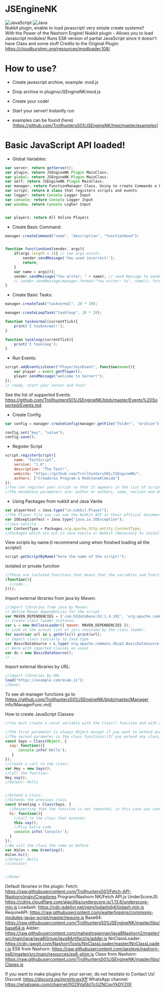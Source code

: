 # JSEngineNK
![JavaScript](https://img.shields.io/badge/JAVASCRIPT-grey?logo=Javascript) ![Java](https://img.shields.io/badge/java-%23ED8B00.svg?style=for-the-badge&logo=openjdk&logoColor=white) <br/>
Nukkit plugin, enable to load javascript! very simple create systems!!<br/>
With the Power of the Nashorn Engine!
Nukkit plugin - Allows you to load Javascript modules!
Runs ES6 version of partial JavaScript since it doesn't have Class and some stuff
Credits to the Original Plugin: https://cloudburstmc.org/resources/modloader.108/
# How to use?
- Create javascript archive, example: mod.js
- Drop archive in plugins/JSEngineNK/mod.js
- Create your code!
- Start your server! Instantly run

- examples can be found (here) [https://github.com/Trollhunters501/JSEngineNK/tree/master/examples]

# Basic JavaScript API loaded!
- Global Variables:
```javascript
var server; return getServer();
var plugin; return JSEngineNK Plugin MainClass;
var global; return JSEngineNK Plugin MainClass;
var self; return JSEngineNK Plugin MainClass;
var manager; return FunctionManager Class, Using to create Commands e Loops
var script; return A class that registers scripts and events
var logger; return Console Logger Input
var console; return Console Logger Input
var window; return Console Logher Input


var players; return All Online Players
```

- Create Basic Command:
```javascript
manager.createCommand("name", "description", "functionUsed");


function functionUsed(sender, args){
    if(args.length < 1){ // see args exists
        sender.sendMessage('You used incorrect!');
        return;
    }
    var name = args[0];
    sender.sendMessage("You writer: " + name); // send Message to sender
    // sender.sendMessage(manager.format("You writer: %s", name)); format your message
}
```

- Create Basic Tasks:
```javascript
manager.createTask("tasknormal", 20 * 20);

manager.createLoopTask("taskloop", 20 * 20);

function tasknormal(currentTick){
    print('I tasknormal!');
}

function taskloop(currentTick){
    print('I taskloop');
}
```

- Run Events:
```javascript
script.addEventListener("PlayerJoinEvent", function(event){
    var player = event.getPlayer();
    player.sendMessage("welcome to Server!");
});
// ready, start your server and test!
```
See the list of supported Events: https://github.com/Trollhunters501/JSEngineNK/blob/master/Events%20Soported/Events.md
- Create Config
```javascript
var config = manager.createConfig(manager.getFile("folder", "archive"), 2); // 2 = Config.YAML

config.set("key", "value");
config.save();
```

- Register Script
```javascript
script.registerScript({
    name: "TestScript",
    version: "1.0",
    description: "The Test!",
    website: "https://github.com/Trollhunters501/JSEngineNK/",
    authors: ["Creadores Program & RedstoneAlmeida"]
});
//You can register your script so that it appears in the list of scripts with the command /scripts or also with the command /version script or /ver script
//The mandatory parameters are: author or authors, name, version and description optional: website
```

- Using Packages from nukkit and Java Vanila
```javascript
var playertest = Java.type("cn.nukkit.Player");
//The Player file you can see the Nukkit API in their official documentation on how to use the files! (I recommend using hard to replicate variables as another script may use the same variable)
var IOExeptionTest = Java.type("java.io.IOException");
//java vanilla
var ContentType = Packages.org.apache.http.entity.ContentType;
//Packages which are not in Java Vanila or Nukkit (Necessary to install the Packages )
```

View scripts by name:(I recommend using when finished loading all the scripts!)
```javascript
script.getScriptByName("here the name of the script!");
```

isolated or private function
```javascript
//These are isolated functions that means that the variables and functions inside it cannot be executed and neither can events nor tasks be registered!
(function(){
  //code...
})();
```

Import external libraries from java by Maven:
```javascript
//import libraries from java by Maven:
// Define Maven dependencies for the script
var MAVEN_DEPENDENCIES = ['com.h2database:h2:1.4.192', 'org.apache.commons:commons-dbcp2:2.1.1'];
// Create class loader instance.
var L = new NnClassLoader({ maven: MAVEN_DEPENDENCIES });
// Look at the actual list of jars resolved by the class loader.
for each(var url in L.getUrls()) print(url);
// Import class similarly to Java.type
var BasicDataSource = L.type('org.apache.commons.dbcp2.BasicDataSource');
// Work with imported classes as usual
var ds = new BasicDataSource();
// ...
```
Import external libraries by URL:
```javascript
//import libraries by URL
load("https://example.com/exam.js");
//Done!
```
To see all manager functions go to [https://github.com/Trollhunters501/JSEngineNK/blob/master/Manager info/ManagerFunc.md]

How to create JavaScript Classes:
```javascript
//You must create a const variable with the Class() function and with 2 parameters The name of the variable will be the name of your class!

//The first parameter is always Object except if you want to extend another JavaScript class In that case just change Object to the name of the class (The class should have already been established)
//The second parameter is the class functions!(If you extend any class, for no reason do you give your functions the same name as the extended classes (The JavaScript engine gets confused and crashes))
const Says = Class(Object, {
  say: function(){
      console.info('Hello');
   }
});
//Create a call to the class:
var Hey = new Says();
//Call the function:
Hey.say();
//Output: Hello


//Extend a Class:
//Extends the previous class
const Greeting = Class(Says, {
  //Respecting that the function is not repeated, in this case you cannot repeat say()
  hi: function(){
    //Call to the class that extends:
    this.say();
    //Plus extra code
    console.info('Console!');
  }
});
//We call the class the same as before
var HiCon = new Greeting();
HiCon.hi();
//Output: Hello
//Console!


//Done!
```

Default libraries in the plugin:
Fetch: https://raw.githubusercontent.com/Trollhunters501/Fetch-API-Nashorn/main/Creadores Program/Nashorn NK/Fetch API.js
UnderScoreJS: https://cdnjs.cloudflare.com/ajax/libs/underscore.js/1.13.6/underscore-min.js
Loadash: https://cdn.jsdelivr.net/npm/lodash@4/lodash.min.js
RequireAPI: https://raw.githubusercontent.com/walterhiggins/commonjs-modules-javax-script/master/require.js
Base64: https://raw.githubusercontent.com/Trollhunters501/JSEngineNK/master/libs/base64.js
Adder: https://raw.githubusercontent.com/maheshrajannan/java8Nashorn2/master/src/main/java/java8Group/java8Artifact/js/adder.js
NnClassLoader: https://cdn.rawgit.com/NashornTools/NnClassLoader/master/NnClassLoader.js
ES6 from Nashorn: https://raw.githubusercontent.com/aesteve/nashorn-es6/master/src/main/resources/es6-shim.js
Class from Nashorn: https://raw.githubusercontent.com/Trollhunters501/JSEngineNK/master/libs/Clases.js

If you want to make plugins for your server, do not hesitate to Contact Us!
Discord: https://discord.gg/mrmHcwxXff
WhatsApp channel: https://whatsapp.com/channel/0029Va5bITcGZNCqyYkDYZ0F

